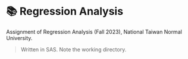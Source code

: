 # :books: Regression Analysis
Assignment of Regression Analysis (Fall 2023), National Taiwan Normal University.

> Written in SAS. Note the working directory.